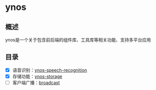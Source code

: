 # ynos

## 概述 ##

ynos是一个关于包含前后端的组件库、工具库等相关功能、支持多平台应用


## 目录

* [x] 语音识别：[ynos-speech-recognition](./ynos-speech-recognition)
* [x] 存储功能：[ynos-storage](./ynos-storage)
* [ ] 客户端广播：[broadcast](./ynos-wasm/)
